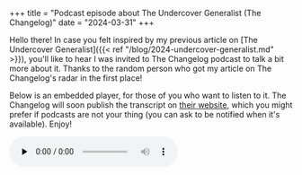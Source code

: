 +++
title = "Podcast episode about The Undercover Generalist (The Changelog)"
date = "2024-03-31"
+++

Hello there! In case you felt inspired by my previous article on [The Undercover Generalist]({{< ref "/blog/2024-undercover-generalist.md" >}}), you'll like to hear I was invited to The Changelog podcast to talk a bit more about it. Thanks to the random person who got my article on The Changelog's radar in the first place!

Below is an embedded player, for those of you who want to listen to it. The Changelog will soon publish the transcript on [their website](https://changelog.com/friends/37), which you might prefer if podcasts are not your thing (you can ask to be notified when it's available). Enjoy!

<audio data-theme="night" data-src="https://changelog.com/friends/37/embed" src="https://op3.dev/e/https://cdn.changelog.com/uploads/friends/37/changelog--friends-37.mp3" preload="none" class="changelog-episode" controls></audio><script async src="//cdn.changelog.com/embed.js"></script>
